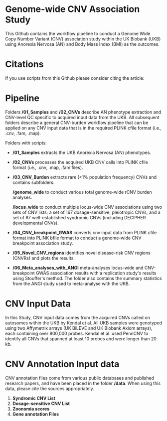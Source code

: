 ﻿# Genome-wide CNV Association Study

 This Github contains the workflow pipeline to conduct a Genome Wide Copy Number Variant (CNV) association study within the UK Biobank (UKB) using Anorexia Nervosa (AN) and Body Mass Index (BMI) as the outcomes.

 # Citations

 If you use scripts from this Github please consider citing the article: 

 # Pipeline

 Folders **/01_Samples** and **/02_CNVs** describe AN phenotype extraction and CNV-level QC specific to acquired input data from the UKB. All subsequent folders describe a general CNV-burden workflow pipeline that can be applied on any CNV input data that is in the required PLINK cfile format (i.e., .cnv, .fam, .map).

 Folders with scripts:

-  **/01_Samples** extracts the UKB Anorexia Nervosa (AN) phenotypes.

- **/02_CNVs** processes the acquired UKB CNV calls into PLINK cfile format (i.e., .cnv, .map, .fam files).

- **/03_CNV_Burden** extracts rare (<1% population frequency) CNVs and contains subfolders:

     **/genome_wide** to conduct various total genome-wide rCNV burden analyses.
   
     **/locus_wide** to conduct multiple locus-wide CNV associations using two sets of CNV lists; a set of 167 dosage-sensitive, pleiotropic CNVs, and a set of 67 well-established syndromic CNVs (including DECIPHER developmental CNVs).

- **/04_CNV_breakpoint_GWAS** converts cnv input data from PLINK cfile format into PLINK bfile format to conduct a genome-wide CNV breakpoint association study.

- **/05_Novel_CNV_regions** identifies novel disease-risk CNV regions (CNVRs) and plots the results.

- **/06_Meta_analyses_with_ANGI** meta-analyses locus-wide and CNV-breakpoint GWAS association results with a replication study's results using Stouffer's method. The folder also contains the summary statistics from the ANGI study used to meta-analyse with the UKB.

 # CNV Input Data

 In this Study, CNV input data comes from the acquired CNVs called on autosomes within the UKB by Kendal et al.  All UKB samples were genotyped using two Affymetrix arrays (UK BiLEVE and UK Biobank Axiom arrays), each containing over 800,000 probes. Kendal et al. used PennCNV to identify all CNVs that spanned at least 10 probes and were longer than 20 kb. 
 
# CNV Annotation Input data

CNV annotation files come from various public databases and published research papers, and have been placed in the folder **/data**. When using this data, please cite the sources appropriately. 

1. **Syndromic CNV List**
2. **Dosage-sensitive CNV List**
3. **Zoonomia scores**
4. **Gene annotation Files**


 

 

